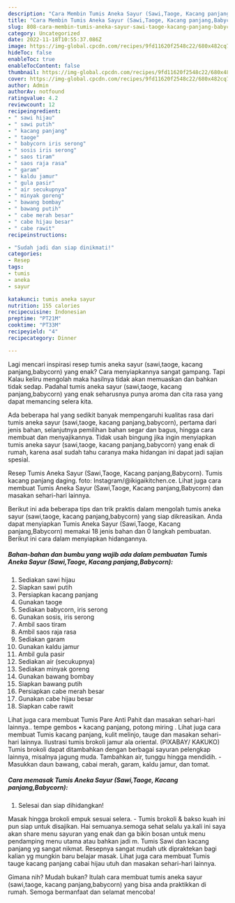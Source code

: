 ```yaml
---
description: "Cara Membin Tumis Aneka Sayur (Sawi,Taoge, Kacang panjang,Babycorn) yang Enak Banget"
title: "Cara Membin Tumis Aneka Sayur (Sawi,Taoge, Kacang panjang,Babycorn) yang Enak Banget"
slug: 808-cara-membin-tumis-aneka-sayur-sawi-taoge-kacang-panjang-babycorn-yang-enak-banget
category: Uncategorized
date: 2022-11-18T10:55:37.086Z
image: https://img-global.cpcdn.com/recipes/9fd11620f2548c22/680x482cq70/tumis-aneka-sayur-sawitaoge-kacang-panjangbabycorn-foto-resep-utama.jpg
hideToc: false
enableToc: true
enableTocContent: false
thumbnail: https://img-global.cpcdn.com/recipes/9fd11620f2548c22/680x482cq70/tumis-aneka-sayur-sawitaoge-kacang-panjangbabycorn-foto-resep-utama.jpg
cover: https://img-global.cpcdn.com/recipes/9fd11620f2548c22/680x482cq70/tumis-aneka-sayur-sawitaoge-kacang-panjangbabycorn-foto-resep-utama.jpg
author: Admin
authorAv: notfound
ratingvalue: 4.2
reviewcount: 12
recipeingredient:
- " sawi hijau"
- " sawi putih"
- " kacang panjang"
- " taoge"
- " babycorn iris serong"
- " sosis iris serong"
- " saos tiram"
- " saos raja rasa"
- " garam"
- " kaldu jamur"
- " gula pasir"
- " air secukupnya"
- " minyak goreng"
- " bawang bombay"
- " bawang putih"
- " cabe merah besar"
- " cabe hijau besar"
- " cabe rawit"
recipeinstructions:

- "Sudah jadi dan siap dinikmati!"
categories:
- Resep
tags:
- tumis
- aneka
- sayur

katakunci: tumis aneka sayur 
nutrition: 155 calories
recipecuisine: Indonesian
preptime: "PT21M"
cooktime: "PT33M"
recipeyield: "4"
recipecategory: Dinner

---
```



Lagi mencari inspirasi resep tumis aneka sayur (sawi,taoge, kacang panjang,babycorn) yang enak? Cara menyiapkannya sangat gampang. Tapi Kalau keliru mengolah maka hasilnya tidak akan memuaskan dan bahkan tidak sedap. Padahal tumis aneka sayur (sawi,taoge, kacang panjang,babycorn) yang enak seharusnya punya aroma dan cita rasa yang dapat memancing selera kita.


Ada beberapa hal yang sedikit banyak mempengaruhi kualitas rasa dari tumis aneka sayur (sawi,taoge, kacang panjang,babycorn), pertama dari jenis bahan, selanjutnya pemilihan bahan segar dan bagus, hingga cara membuat dan menyajikannya. Tidak usah bingung jika ingin menyiapkan tumis aneka sayur (sawi,taoge, kacang panjang,babycorn) yang enak di rumah, karena asal sudah tahu caranya maka hidangan ini dapat jadi sajian spesial.

Resep Tumis Aneka Sayur (Sawi,Taoge, Kacang panjang,Babycorn). Tumis kacang panjang daging. foto: Instagram/@ikigaikitchen.ce. Lihat juga cara membuat Tumis Aneka Sayur (Sawi,Taoge, Kacang panjang,Babycorn) dan masakan sehari-hari lainnya.


Berikut ini ada beberapa tips dan trik praktis dalam mengolah tumis aneka sayur (sawi,taoge, kacang panjang,babycorn) yang siap dikreasikan. Anda dapat menyiapkan Tumis Aneka Sayur (Sawi,Taoge, Kacang panjang,Babycorn) memakai 18 jenis bahan dan 0 langkah pembuatan. Berikut ini cara dalam menyiapkan hidangannya.

<!--inarticleads1-->

##### Bahan-bahan dan bumbu yang wajib ada dalam pembuatan Tumis Aneka Sayur (Sawi,Taoge, Kacang panjang,Babycorn):

1. Sediakan  sawi hijau
1. Siapkan  sawi putih
1. Persiapkan  kacang panjang
1. Gunakan  taoge
1. Sediakan  babycorn, iris serong
1. Gunakan  sosis, iris serong
1. Ambil  saos tiram
1. Ambil  saos raja rasa
1. Sediakan  garam
1. Gunakan  kaldu jamur
1. Ambil  gula pasir
1. Sediakan  air (secukupnya)
1. Sediakan  minyak goreng
1. Gunakan  bawang bombay
1. Siapkan  bawang putih
1. Persiapkan  cabe merah besar
1. Gunakan  cabe hijau besar
1. Siapkan  cabe rawit


Lihat juga cara membuat Tumis Pare Anti Pahit dan masakan sehari-hari lainnya.. tempe gembos • kacang panjang, potong miring . Lihat juga cara membuat Tumis kacang panjang, kulit melinjo, tauge dan masakan sehari-hari lainnya. Ilustrasi tumis brokoli jamur ala oriental. (PIXABAY/ KAKUKO) Tumis brokoli dapat ditambahkan dengan berbagai sayuran pelengkap lainnya, misalnya jagung muda. Tambahkan air, tunggu hingga mendidih. - Masukkan daun bawang, cabai merah, garam, kaldu jamur, dan tomat. 

<!--inarticleads2-->

##### Cara memasak Tumis Aneka Sayur (Sawi,Taoge, Kacang panjang,Babycorn):


1. Selesai dan siap dihidangkan!

Masak hingga brokoli empuk sesuai selera. - Tumis brokoli &amp; bakso kuah ini pun siap untuk disajikan. Hai semuanya.semoga sehat selalu ya.kali ini saya akan share menu sayuran yang enak dan ga bikin bosan untuk menu pendamping menu utama atau bahkan jadi m. Tumis Sawi dan kacang panjang yg sangat nikmat. Resepnya sangat mudah utk dipraktekan bagi kalian yg mungkin baru belajar masak. Lihat juga cara membuat Tumis tauge kacang panjang cabai hijau utuh dan masakan sehari-hari lainnya. 

Gimana nih? Mudah bukan? Itulah cara membuat tumis aneka sayur (sawi,taoge, kacang panjang,babycorn) yang bisa anda praktikkan di rumah. Semoga bermanfaat dan selamat mencoba!
